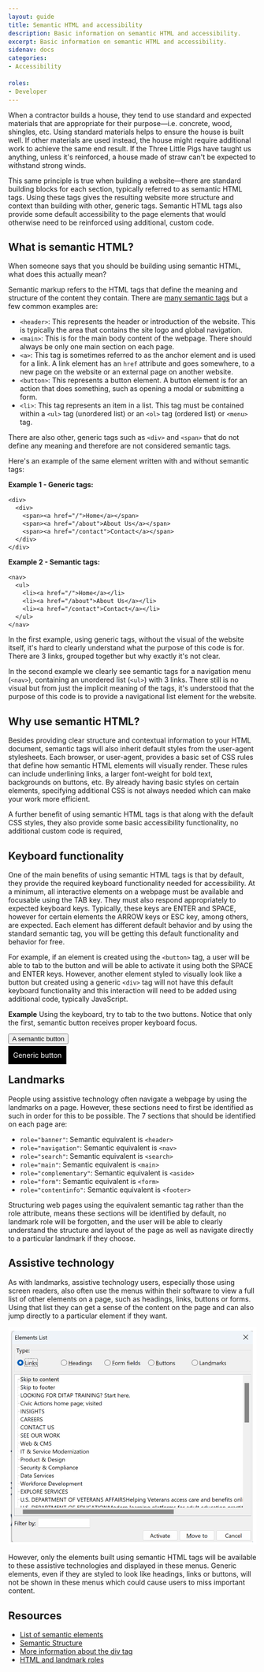 ```yaml
---
layout: guide
title: Semantic HTML and accessibility
description: Basic information on semantic HTML and accessibility.
excerpt: Basic information on semantic HTML and accessibility.
sidenav: docs
categories:
- Accessibility 
  
roles:
- Developer
---
```



When a contractor builds a house, they tend to use standard and expected materials that are appropriate for their purpose—i.e. concrete, wood, shingles, etc. Using standard materials helps to ensure the house is built well. If other materials are used instead, the house might require additional work to achieve the same end result. If the Three Little Pigs have taught us anything, unless it's reinforced, a house made of straw can't be expected to withstand strong winds.

This same principle is true when building a website—there are standard building blocks for each section, typically referred to as semantic HTML tags. Using these tags gives the resulting website more structure and context than building with other, generic tags. Semantic HTML tags also provide some default accessibility to the page elements that would otherwise need to be reinforced using additional, custom code.

## What is semantic HTML?
When someone says that you should be building using semantic HTML, what does this actually mean?

Semantic markup refers to the HTML tags that define the meaning and structure of the content they contain. There are [many semantic tags](https://developer.mozilla.org/en-US/docs/Glossary/Semantics#semantic_elements) but a few common examples are:
* `<header>`: This represents the header or introduction of the website. This is typically the area that contains the site logo and global navigation.
* `<main>`: This is for the main body content of the webpage. There should always be only one main section on each page.
* `<a>`: This tag is sometimes referred to as the anchor element and is used for a link. A link element has an `href` attribute and goes somewhere, to a new page on the website or an external page on another website.
* `<button>`: This represents a button element. A button element is for an action that does something, such as opening a modal or submitting a form.
* `<li>`: This tag represents an item in a list. This tag must be contained within a `<ul>` tag (unordered list) or an `<ol>` tag (ordered list) or `<menu>` tag.


There are also other, generic tags such as `<div>` and `<span>` that do not define any meaning and therefore are not considered semantic tags.

Here's an example of the same element written with and without semantic tags:

**Example 1 - Generic tags:**
```
<div>
  <div>
    <span><a href="/">Home</a></span>
    <span><a href="/about">About Us</a></span>
    <span><a href="/contact">Contact</a></span>
  </div>
</div>
```

**Example 2 - Semantic tags:**
```
<nav>
  <ul>
    <li><a href="/">Home</a></li>
    <li><a href="/about">About Us</a></li>
    <li><a href="/contact">Contact</a></li>
  </ul>
</nav>
```

In the first example, using generic tags, without the visual of the website itself, it's hard to clearly understand what the purpose of this code is for. There are 3 links, grouped together but why exactly it's not clear.

In the second example we clearly see semantic tags for a navigation menu (`<nav>`), containing an unordered list (`<ul>`) with 3 links. There still is no visual but from just the implicit meaning of the tags, it's understood that the purpose of this code is to provide a navigational list element for the website.

## Why use semantic HTML?
Besides providing clear structure and contextual information to your HTML document, semantic tags will also inherit default styles from the user-agent stylesheets. Each browser, or user-agent, provides a basic set of CSS rules that define how semantic HTML elements will visually render. These rules can include underlining links, a larger font-weight for bold text, backgrounds on buttons, etc. By already having basic styles on certain elements, specifying additional CSS is not always needed which can make your work more efficient.

A further benefit of using semantic HTML tags is that along with the default CSS styles, they also provide some basic accessibility functionality, no additional custom code is required, 

## Keyboard functionality
One of the main benefits of using semantic HTML tags is that by default, they provide the required keyboard functionality needed for accessibility. At a minimum, all interactive elements on a webpage must be available and focusable using the TAB key. They must also respond appropriately to expected keyboard keys. Typically, these keys are ENTER and SPACE, however for certain elements the ARROW keys or ESC key, among others, are expected. Each element has different default behavior and by using the standard semantic tag, you will be getting this default functionality and behavior for free. 

For example, if an element is created using the `<button>` tag, a user will be able to tab to the button and will be able to activate it using both the SPACE and ENTER keys. However, another element styled to visually look like a button but created using a generic `<div>` tag will not have this default keyboard functionality and this interaction will need to be added using additional code, typically JavaScript.

**Example**
Using the keyboard, try to tab to the two buttons. Notice that only the first, semantic button receives proper keyboard focus.

<button>A semantic button</button>

<div style="background:black; padding: 10px; color:white; display:inline;">Generic button</div>

## Landmarks
People using assistive technology often navigate a webpage by using the landmarks on a page. However, these sections need to first be identified as such in order for this to be possible. The 7 sections that should be identified on each page are:
* `role="banner"`:  Semantic equivalent is `<header>`
* `role="navigation"`: Semantic equivalent is `<nav>`
* `role="search"`: Semantic equivalent is `<search>`
* `role="main"`: Semantic equivalent is `<main>`
* `role="complementary"`: Semantic equivalent is `<aside>`
* `role="form"`: Semantic equivalent is `<form>`
* `role="contentinfo"`: Semantic equivalent is `<footer>`

Structuring web pages using the equivalent semantic tag rather than the role attribute, means these sections will be identified by default, no landmark role will be forgotten, and the user will be able to clearly understand the structure and layout of the page as well as navigate directly to a particular landmark if they choose.

## Assistive technology
As with landmarks, assistive technology users, especially those using screen readers, also often use the menus within their software to view a full list of other elements on a page, such as headings, links, buttons or forms. Using that list they can get a sense of the content on the page and can also  jump directly to a particular element if they want.

![Elements link menu in NVDA with the links list selected and showing all links on a web page. There are buttons at the bottom for the user to choose to Activate a link, Move to a link, or Cancel and close out the menu.](/assets/img/NVDA_links_menu.png)

However, only the elements built using semantic HTML tags will be available to these assistive technologies and displayed in these menus. Generic elements, even if they are styled to look like headings, links or buttons, will not be shown in these menus which could cause users to miss important content.

## Resources
* [List of semantic elements](https://developer.mozilla.org/en-US/docs/Glossary/Semantics#semantic_elements)
* [Semantic Structure](https://webaim.org/techniques/semanticstructure/)
* [More information about the div tag](https://www.scottohara.me/blog/2022/01/20/divisive.html)
* [HTML and landmark roles](https://developer.mozilla.org/en-US/blog/aria-accessibility-html-landmark-roles/)

